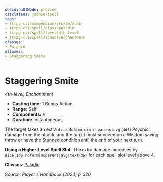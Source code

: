 ```yaml
---
obsidianUIMode: preview
cssclasses: json5e-spell
tags:
- ttrpg-cli/compendium/src/5e/xphb
- ttrpg-cli/spell/class/paladin
- ttrpg-cli/spell/level/4th-level
- ttrpg-cli/spell/school/enchantment
classes:
- Paladin
aliases:
- Staggering Smite
---
```

# Staggering Smite
*4th-level, Enchantment*  


- **Casting time:** 1 Bonus Action
- **Range:** Self
- **Components:** V
- **Duration:** Instantaneous

The target takes an extra `dice:4d6|noform|noparens|avg` (`4d6`) Psychic damage from the attack, and the target must succeed on a Wisdom saving throw or have the [Stunned](Інструменти%20ДМ/CLI/rules/conditions.md#Stunned) condition until the end of your next turn.

**Using a Higher-Level Spell Slot.** The extra damage increases by `dice:1d6|noform|noparens|avg|text(d6)` for each spell slot level above 4.

**Classes**: [Paladin](Інструменти%20ДМ/CLI/lists/list-spells-classes-paladin.md)

*Source: Player's Handbook (2024) p. 320*